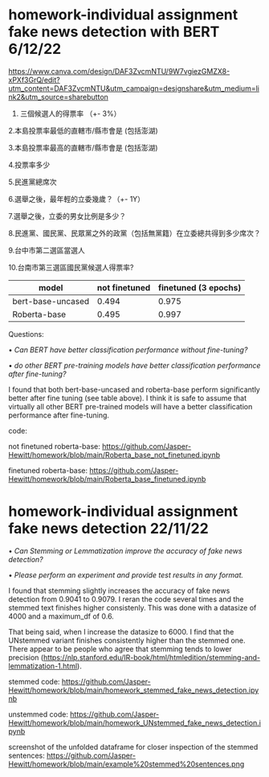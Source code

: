 # homework-individual assignment fake news detection with BERT 6/12/22

https://www.canva.com/design/DAF3ZvcmNTU/9W7vgiezGMZX8-xPXf3GrQ/edit?utm_content=DAF3ZvcmNTU&utm_campaign=designshare&utm_medium=link2&utm_source=sharebutton


1. 三個候選人的得票率 （+- 3%）

2.本島投票率最低的直轄市/縣市會是 (包括澎湖)

3.本島投票率最高的直轄市/縣市會是 (包括澎湖)

4.投票率多少

5.民進黨總席次

6.選舉之後，最年輕的立委幾歲？（+- 1Y）

7.選舉之後，立委的男女比例是多少？

8.民進黨、國民黨、民眾黨之外的政黨（包括無黨籍）在立委總共得到多少席次？

9.台中市第二選區當選人

10.台南市第三選區國民黨候選人得票率? 



| model |  not finetuned   |finetuned (3 epochs) | 
|  ---- |  ----  | ----  |
bert-base-uncased |  0.494 | 0.975 |
Roberta-base |  0.495 | 0.997 |

Questions: 

  • _Can BERT have better classification performance without fine-tuning?_
  
  • _do other BERT pre-training models have better classification performance after fine-tuning?_
  
I found that both bert-base-uncased and roberta-base perform significantly better after fine tuning (see table above). I think it is safe to assume that virtually all other BERT pre-trained models will have a better classification performance after fine-tuning.

code:

not finetuned roberta-base: https://github.com/Jasper-Hewitt/homework/blob/main/Roberta_base_not_finetuned.ipynb

finetuned roberta-base: https://github.com/Jasper-Hewitt/homework/blob/main/Roberta_base_finetuned.ipynb





# homework-individual assignment fake news detection 22/11/22

  • _Can Stemming or Lemmatization improve the accuracy of fake news detection?_
  
  • _Please perform an experiment and provide test results in any format._

I found that stemming slightly increases the accuracy of fake news detection from 0.9041 to 0.9079. I reran the code several times and the stemmed text finishes higher consistenly. This was done with a datasize of 4000 and a maximum_df of 0.6. 

That being said, when I increase the datasize to 6000. I find that the UNstemmed variant finishes consistently higher than the stemmed one. There appear to
be people who agree that stemming tends to lower precision (https://nlp.stanford.edu/IR-book/html/htmledition/stemming-and-lemmatization-1.html).

stemmed code: https://github.com/Jasper-Hewitt/homework/blob/main/homework_stemmed_fake_news_detection.ipynb 

unstemmed code: https://github.com/Jasper-Hewitt/homework/blob/main/homework_UNstemmed_fake_news_detection.ipynb

screenshot of the unfolded dataframe for closer inspection of the stemmed sentences: https://github.com/Jasper-Hewitt/homework/blob/main/example%20stemmed%20sentences.png





